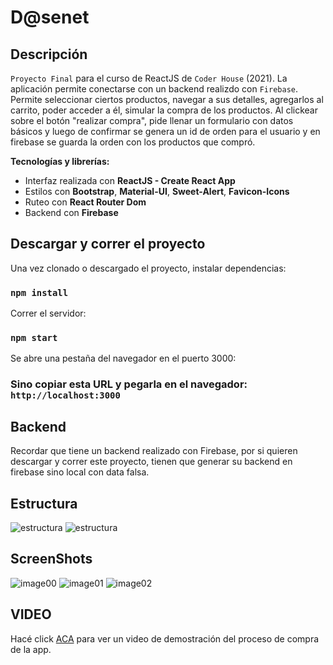 # D@senet

## Descripción

`Proyecto Final` para el curso de ReactJS de `Coder House` (2021).
La aplicación permite conectarse con un backend realizdo con `Firebase`.
Permite seleccionar ciertos productos, navegar a sus detalles, agregarlos al carrito, poder acceder a él, simular la compra de los productos.
Al clickear sobre el botón "realizar compra", pide llenar un formulario con datos básicos y luego de confirmar
se genera un id de orden para el usuario y en firebase se guarda la orden con los productos que compró.

**Tecnologías y librerías:**

- Interfaz realizada con **ReactJS - Create React App**
- Estilos con **Bootstrap**, **Material-UI**, **Sweet-Alert**, **Favicon-Icons**
- Ruteo con **React Router Dom**
- Backend con **Firebase**

## Descargar y correr el proyecto

Una vez clonado o descargado el proyecto, instalar dependencias:

### `npm install`

Correr el servidor:

### `npm start`

Se abre una pestaña del navegador en el puerto 3000:

### Sino copiar esta URL y pegarla en el navegador: `http://localhost:3000`

## Backend

Recordar que tiene un backend realizado con Firebase, por si quieren descargar y correr este proyecto, tienen que generar su backend en firebase sino local con data falsa.

## Estructura

![estructura](https://drive.google.com/file/d/19DZGBwXUsoTGKzKS1wSaxMADtWKj0Pbq/view?usp=sharing)
![estructura](https://drive.google.com/file/d/1sd_sKgAqBjqzXIDZU_a5X60ugdHLIYpT/view?usp=sharing)

## ScreenShots

![image00]()
![image01]()
![image02]()

## VIDEO

Hacé click [ACA]() para ver un video de demostración del proceso de compra de la app.
